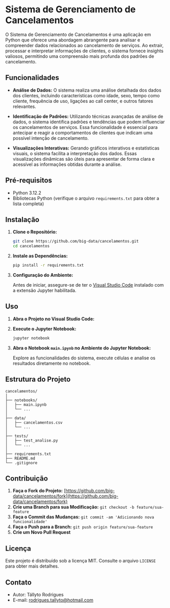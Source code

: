 # Sistema de Gerenciamento de Cancelamentos

O Sistema de Gerenciamento de Cancelamentos é uma aplicação em Python que oferece uma abordagem abrangente para analisar e compreender dados relacionados ao cancelamento de serviços. Ao extrair, processar e interpretar informações de clientes, o sistema fornece insights valiosos, permitindo uma compreensão mais profunda dos padrões de cancelamento.

## Funcionalidades

- **Análise de Dados:** O sistema realiza uma análise detalhada dos dados dos clientes, incluindo características como idade, sexo, tempo como cliente, frequência de uso, ligações ao call center, e outros fatores relevantes.

- **Identificação de Padrões:** Utilizando técnicas avançadas de análise de dados, o sistema identifica padrões e tendências que podem influenciar os cancelamentos de serviços. Essa funcionalidade é essencial para antecipar e reagir a comportamentos de clientes que indicam uma possível intenção de cancelamento.

- **Visualizações Interativas:** Gerando gráficos interativos e estatísticas visuais, o sistema facilita a interpretação dos dados. Essas visualizações dinâmicas são úteis para apresentar de forma clara e acessível as informações obtidas durante a análise.

## Pré-requisitos

- Python 3.12.2
- Bibliotecas Python (verifique o arquivo `requirements.txt` para obter a lista completa)

## Instalação

1. **Clone o Repositório:**

   ```bash
   git clone https://github.com/big-data/cancelamentos.git
   cd cancelamentos
   ```

2. **Instale as Dependências:**

   ```bash
   pip install -r requirements.txt
   ```

3. **Configuração do Ambiente:**

   Antes de iniciar, assegure-se de ter o [Visual Studio Code](https://code.visualstudio.com/) instalado com a extensão Jupyter habilitada.

## Uso

1. **Abra o Projeto no Visual Studio Code:**

2. **Execute o Jupyter Notebook:**

    ```bash
    jupyter notebook
    ```

3. **Abra o Notebook `main.ipynb` no Ambiente do Jupyter Notebook:**

    Explore as funcionalidades do sistema, execute células e analise os resultados diretamente no notebook.

## Estrutura do Projeto

```
cancelamentos/
│
├── notebooks/
│   ├── main.ipynb
│   └── ...
│
├── data/
│   ├── cancelamentos.csv
│   └── ...
│
├── tests/
│   ├── test_analise.py
│   └── ...
│
├── requirements.txt
├── README.md
└── .gitignore
```

## Contribuição

1. **Faça o Fork do Projeto:** [https://github.com/big-data/cancelamentos/fork](https://github.com/big-data/cancelamentos/fork)
2. **Crie uma Branch para sua Modificação:** `git checkout -b feature/sua-feature`
3. **Faça o Commit das Mudanças:** `git commit -am 'Adicionando nova funcionalidade'`
4. **Faça o Push para a Branch:** `git push origin feature/sua-feature`
5. **Crie um Novo Pull Request**

## Licença

Este projeto é distribuído sob a licença MIT. Consulte o arquivo `LICENSE` para obter mais detalhes.

## Contato

- Autor: Tállyto Rodrigues  
- E-mail: rodrigues.tallyto@hotmail.com


